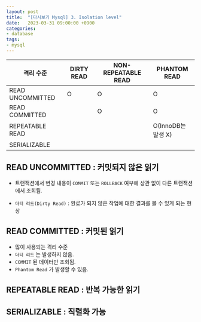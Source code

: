 ```yaml
---
layout: post
title:  "[다시보기 Mysql] 3. Isolation level"
date:   2023-03-31 09:00:00 +0900
categories:
- database
tags:
- mysql
---
```


격리 수준 | DIRTY READ | NON-REPEATABLE READ | PHANTOM READ
| -- | -- | -- | --
READ UNCOMMITTED | O | O | O
READ COMMITTED |  | O | O
REPEATABLE READ |  |  | O(InnoDB는 발생 X)
SERIALIZABLE |  |  | 

## READ UNCOMMITTED : 커밋되지 않은 읽기
- 트랜잭션에서 변경 내용이 `COMMIT` 또는 `ROLLBACK` 여부에 상관 없이 다른 트랜잭션에서 조회됨.

- `더티 리드(Dirty Read)` : 완료가 되지 않은 작업에 대한 결과를 볼 수 있게 되는 현상

## READ COMMITTED : 커밋된 읽기
- 많이 사용되는 격리 수준
- `더티 리드` 는 발생하지 않음.
- `COMMIT` 된 데이터만 조회됨.
- `Phantom Read` 가 발생할 수 있음.

## REPEATABLE READ : 반복 가능한 읽기

## SERIALIZABLE : 직렬화 가능